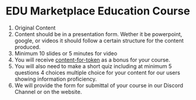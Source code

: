 # EDU Marketplace Education Course

1. Original Content
2. Content should be in a presentation form. Wether it be powerpoint, google, or videos it should follow a certain structure for the content produced.
3. Minimum 10 slides or 5 minutes for video&#x20;
4. You will receive [content-for-token](../content-for-token/ "mention") as a bonus for your course.&#x20;
5. You will also need to make a short quiz including at minimum 5 questions 4 choices multiple choice for your content for our users showing information proficiency.
6. We will provide the form for submittal of your course in our Discord Channel or on the website.

